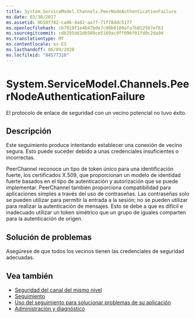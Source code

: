 ```yaml
---
title: System.ServiceModel.Channels.PeerNodeAuthenticationFailure
ms.date: 03/30/2017
ms.assetid: 0b50f782-ca06-4a82-aa7f-71f78ddc5177
ms.openlocfilehash: cb7019f1e4b47bde7c98b0109afa7b0125b7ef63
ms.sourcegitcommit: cdb295dd1db589ce5169ac9ff096f01fd0c2da9d
ms.translationtype: MT
ms.contentlocale: es-ES
ms.lasthandoff: 06/09/2020
ms.locfileid: "84577310"
---
```

# <a name="systemservicemodelchannelspeernodeauthenticationfailure"></a>System.ServiceModel.Channels.PeerNodeAuthenticationFailure
El protocolo de enlace de seguridad con un vecino potencial no tuvo éxito.  
  
## <a name="description"></a>Descripción  
 Este seguimiento produce intentando establecer una conexión de vecino segura. Esto puede suceder debido a unas credenciales insuficientes o incorrectas.  
  
 PeerChannel reconoce un tipo de token único para una identificación fuerte, los certificados X.509, que proporcionan un modelo de identidad fuerte basados en el tipo de autenticación y autorización que se puede implementar. PeerChannel también proporciona compatibilidad para aplicaciones simples a través del uso de contraseñas. Las contraseñas solo se pueden utilizar para permitir la entrada a la sesión; no se pueden utilizar para realizar la autenticación de mensajes. Esto se debe a que es difícil e inadecuado utilizar un token simétrico que un grupo de iguales comparten para la autenticación de origen.  
  
## <a name="troubleshooting"></a>Solución de problemas  
 Asegúrese de que todos los vecinos tienen las credenciales de seguridad adecuadas.  
  
## <a name="see-also"></a>Vea también

- [Seguridad del canal del mismo nivel](../../feature-details/peer-channel-security.md)
- [Seguimiento](index.md)
- [Uso del seguimiento para solucionar problemas de su aplicación](using-tracing-to-troubleshoot-your-application.md)
- [Administración y diagnóstico](../index.md)
